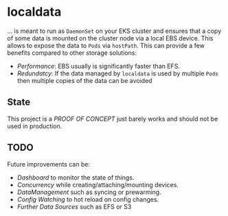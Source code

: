 # localdata

... is meant to run as `DaemonSet` on your EKS cluster and ensures that a copy of some data is mounted on the cluster node
via a local EBS device. This allows to expose the data to `Pods` via `hostPath`. This can provide a few benefits compared to
other storage solutions:

- _Performance_: EBS usually is significantly faster than EFS.
- _Redundatcy_: If the data managed by `localdata` is used by multiple `Pods` then multiple copies of the data can be avoided

## State

This project is a _PROOF OF CONCEPT_ just barely works and should not be used in production.

## TODO

Future improvements can be:

- _Dashboard_ to monitor the state of things.
- _Concurrency_ while creating/attaching/mounting devices.
- _DataManagement_ such as syncing or prewarming.
- _Config Watching_ to hot reload on config changes.
- _Further Data Sources_ such as EFS or S3
